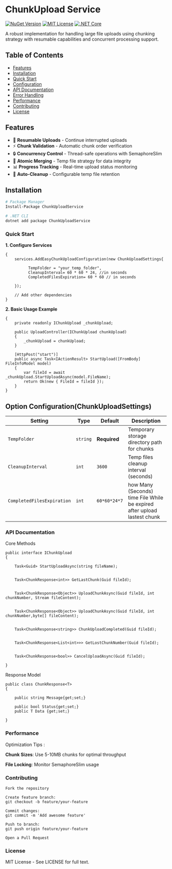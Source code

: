 # ChunkUpload Service

[![NuGet Version](https://img.shields.io/nuget/v/ChunkUploadService.svg?style=flat-square)](https://www.nuget.org/packages/ChunkUploadService/)
[![MIT License](https://img.shields.io/badge/license-MIT-blue.svg?style=flat-square)](LICENSE)
[![.NET Core](https://img.shields.io/badge/.NET-9.0%2B-blue.svg?style=flat-square)](https://dotnet.microsoft.com/)

A robust implementation for handling large file uploads using chunking strategy with resumable capabilities and concurrent processing support.

## Table of Contents
- [Features](#features)
- [Installation](#installation)
- [Quick Start](#quick-start)
- [Configuration](#configuration)
- [API Documentation](#api-documentation)
- [Error Handling](#error-handling)
- [Performance](#performance)
- [Contributing](#contributing)
- [License](#license)

## Features <a name="features"></a>
- 🚀 **Resumable Uploads** - Continue interrupted uploads
- ⚡ **Chunk Validation** - Automatic chunk order verification
- 🔒 **Concurrency Control** - Thread-safe operations with SemaphoreSlim
- 📁 **Atomic Merging** - Temp file strategy for data integrity
- 📊 **Progress Tracking** - Real-time upload status monitoring
- 🧹 **Auto-Cleanup** - Configurable temp file retention

## Installation <a name="installation"></a>
```bash
# Package Manager
Install-Package ChunkUploadService

# .NET CLI
dotnet add package ChunkUploadService
```
### Quick Start <a name="quick-start"></a>
 **1. Configure Services**
```public void ConfigureServices(IServiceCollection services)
{
    services.AddEasyChunkUploadConfiguration(new ChunkUploadSettings{

          TempFolder = "your_temp_folder",
          CleanupInterval= 60 * 60 * 24, //in seconds
          CompletedFilesExpiration= 60 * 60 // in seconds
  
    });
    
    // Add other dependencies
}
```
 **2. Basic Usage Example**
```public class UploadController : ControllerBase
{
    private readonly IChunkUpload _chunkUpload;

    public UploadController(IChunkUpload chunkUpload)
    {
        _chunkUpload = chunkUpload;
    }

    [HttpPost("start")]
    public async Task<IActionResult> StartUpload([FromBody] FileInfoModel model)
    {
        var fileId = await _chunkUpload.StartUploadAsync(model.FileName);
        return Ok(new { FileId = fileId });
    }
}
```
## Option Configuration(ChunkUploadSettings) <a name="configuration"></a>
| Setting | Type | Default | Description |
|---------|------|---------|-------------|
| `TempFolder` | `string` | **Required** | Temporary storage directory path for chunks |
| `CleanupInterval` | `int` | `3600` | Temp files cleanup interval (seconds) |
| `CompletedFilesExpiration` | `int` | `60*60*24*7` | how Many (Seconds) time File While be expired after upload lastest chunk  |


### API Documentation <a name="api-documentation"></a>
Core Methods
```
public interface IChunkUpload
{

    Task<Guid> StartUploadAsync(string fileName);


    Task<ChunkResponse<int>> GetLastChunk(Guid fileId);


    Task<ChunkResponse<Object>> UploadChunkAsync(Guid fileId, int chunkNumber, Stream fileContent);


    Task<ChunkResponse<Object>> UploadChunkAsync(Guid fileId, int chunkNumber,byte[] fileContent);


    Task<ChunkResponse<string>> ChunkUploadCompleted(Guid fileId);


    Task<ChunkResponse<List<int>>> GetLostChunkNumber(Guid fileId);

    
    Task<ChunkResponse<bool>> CancelUploadAsync(Guid fileId);

}
```
Response Model
```
public class ChunkResponse<T>
{

    public string Message{get;set;}

    public bool Status{get;set;}
    public T Data {get;set;}
    
}
```
### Performance <a name="performance"></a>
Optimization Tips :

 **Chunk Sizes**: Use 5-10MB chunks for optimal throughput
 
 **File Locking**: Monitor SemaphoreSlim usage
 
 ### Contributing <a name="contributing"></a>
    Fork the repository

    Create feature branch:
    git checkout -b feature/your-feature

    Commit changes:
    git commit -m 'Add awesome feature'

    Push to branch:
    git push origin feature/your-feature

    Open a Pull Request
    
 ### License <a name="license"></a>

MIT License - See LICENSE for full text.
